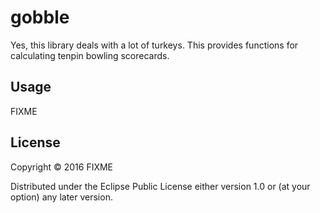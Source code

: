 # gobble

Yes, this library deals with a lot of turkeys. This provides functions for calculating tenpin bowling scorecards.

## Usage

FIXME

## License

Copyright © 2016 FIXME

Distributed under the Eclipse Public License either version 1.0 or (at
your option) any later version.
